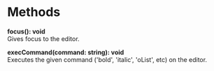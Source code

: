 Methods
=======

**focus(): void**  
Gives focus to the editor.

**execCommand(command: string): void**  
Executes the given command ('bold', 'italic', 'oList', etc) on the editor.
